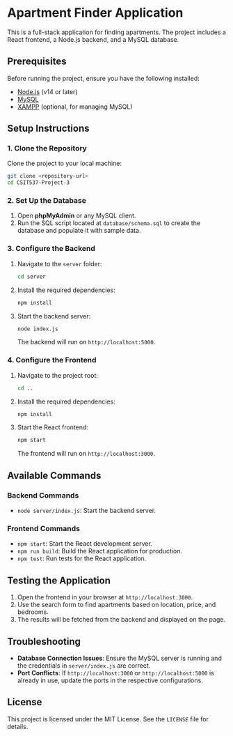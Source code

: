 # Apartment Finder Application

This is a full-stack application for finding apartments. The project includes a React frontend, a Node.js backend, and a MySQL database.

## Prerequisites

Before running the project, ensure you have the following installed:

- [Node.js](https://nodejs.org/) (v14 or later)
- [MySQL](https://www.mysql.com/)
- [XAMPP](https://www.apachefriends.org/) (optional, for managing MySQL)

## Setup Instructions

### 1. Clone the Repository

Clone the project to your local machine:

```bash
git clone <repository-url>
cd CSIT537-Project-3
```

### 2. Set Up the Database

1. Open **phpMyAdmin** or any MySQL client.
2. Run the SQL script located at `database/schema.sql` to create the database and populate it with sample data.

### 3. Configure the Backend

1. Navigate to the `server` folder:
   ```bash
   cd server
   ```
2. Install the required dependencies:
   ```bash
   npm install
   ```
3. Start the backend server:
   ```bash
   node index.js
   ```
   The backend will run on `http://localhost:5000`.

### 4. Configure the Frontend

1. Navigate to the project root:
   ```bash
   cd ..
   ```
2. Install the required dependencies:
   ```bash
   npm install
   ```
3. Start the React frontend:
   ```bash
   npm start
   ```
   The frontend will run on `http://localhost:3000`.

## Available Commands

### Backend Commands

- `node server/index.js`: Start the backend server.

### Frontend Commands

- `npm start`: Start the React development server.
- `npm run build`: Build the React application for production.
- `npm test`: Run tests for the React application.

## Testing the Application

1. Open the frontend in your browser at `http://localhost:3000`.
2. Use the search form to find apartments based on location, price, and bedrooms.
3. The results will be fetched from the backend and displayed on the page.

## Troubleshooting

- **Database Connection Issues**: Ensure the MySQL server is running and the credentials in `server/index.js` are correct.
- **Port Conflicts**: If `http://localhost:3000` or `http://localhost:5000` is already in use, update the ports in the respective configurations.

## License

This project is licensed under the MIT License. See the `LICENSE` file for details.
